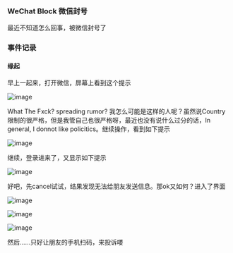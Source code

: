 
### WeChat Block 微信封号

最近不知道怎么回事，被微信封号了

### 事件记录

#### 缘起

早上一起来，打开微信，屏幕上看到这个提示

![image](/wechatblock/image/wb_1_logout.PNG)

What The Fxck? spreading rumor? 我怎么可能是这样的人呢？虽然说Country限制的很严格，但是我管自己也很严格呀，最近也没有说什么过分的话，In general, I donnot like policitics。继续操作，看到如下提示

![image](wechatblock/image/wb_2_login_1.PNG)

继续，登录进来了，又显示如下提示

![image](wechatblock/image/wb_2_login_2.PNG)

好吧，先cancel试试，结果发现无法给朋友发送信息。那ok又如何？进入了界面

![image](wechatblock/image/wb_2_login_3.PNG)

![image](wechatblock/image/wb_3_appeal_1.PNG)

![image](wechatblock/image/wb_3_appeal_2.PNG)

然后......只好让朋友的手机扫码，来投诉喽


